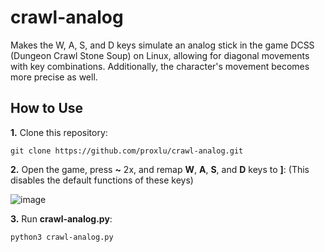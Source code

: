 # crawl-analog
Makes the W, A, S, and D keys simulate an analog stick in the game DCSS (Dungeon Crawl Stone Soup) on Linux, allowing for diagonal movements with key combinations. Additionally, the character's movement becomes more precise as well.

## How to Use

**1.** Clone this repository:

```
git clone https://github.com/proxlu/crawl-analog.git
```

**2.** Open the game, press **~** 2x, and remap **W**, **A**, **S**, and **D** keys to **]**: (This disables the default functions of these keys)

![image](https://github.com/user-attachments/assets/a2847492-0aee-4021-b3fc-111e0b9e6432)

**3.** Run **crawl-analog.py**:

```
python3 crawl-analog.py
```
